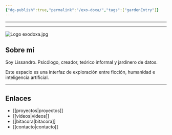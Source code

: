 ```yaml
---
{"dg-publish":true,"permalink":"/exo-doxa/","tags":["gardenEntry"]}
---
```


---
---
![Logo exodoxa.jpg](/img/user/Logo%20exodoxa.jpg)

## Sobre mí

Soy Lissandro. Psicólogo, creador, teórico informal y jardinero de datos.

Este espacio es una interfaz de exploración entre ficción, humanidad e inteligencia artificial.

---

## Enlaces

- [[proyectos\|proyectos]]
- [[videos\|videos]]
- [[bitacora\|bitacora]]
- [[contacto\|contacto]]